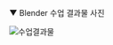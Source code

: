 ▼ Blender 수업 결과물 사진

![수업결과물](https://user-images.githubusercontent.com/62154896/195094546-919b0455-7c20-4428-8a0c-44da9ad0f604.JPG)
